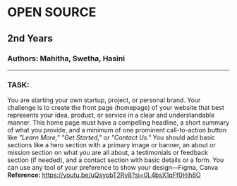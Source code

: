 # OPEN SOURCE
## 2nd Years 
### Authors: Mahitha, Swetha, Hasini
---
### TASK: 
You are starting your own startup, project, or personal brand. Your challenge is to create the front page (homepage) of your website that best represents your idea, product, or service in a clear and understandable manner. This home page must have a compelling headline, a short summary of what you provide, and a minimum of one prominent call-to-action button like *"Learn More," "Get Started," or "Contact Us."* You should add basic sections like a hero section with a primary image or banner, an about or mission section on what you are all about, a testimonials or feedback section (if needed), and a contact section with basic details or a form. You can use any tool of your preference to show your design—Figma, Canva 
**Reference:** https://youtu.be/uQsyobT2Rv8?si=0L4bsX1qFf0Hih6O
